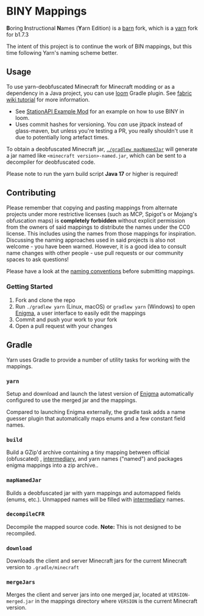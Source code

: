 # BINY Mappings

**B**oring **I**nstructional **N**ames (**Y**arn Edition) is a [barn](https://github.com/babric/barn) fork, which is a [yarn](https://github.com/FabricMC/yarn) fork for b1.7.3

The intent of this project is to continue the work of BIN mappings, but this time following Yarn's naming scheme better.

## Usage

To use yarn-deobfuscated Minecraft for Minecraft modding or as a dependency in a Java project, you can
use [loom](https://github.com/babric/fabric-loom) Gradle plugin.
See [fabric wiki tutorial](https://fabricmc.net/wiki/tutorial:setup) for more information.
- See [StationAPI Example Mod](https://github.com/calmilamsy/stationapi-example-mod) for an example on how to use BINY in loom.
- Uses commit hashes for versioning. You *can* use jitpack instead of glass-maven, but unless you're testing a PR, you really shouldn't use it due to potentially long artefact times.

To obtain a deobfuscated Minecraft jar, [`./gradlew mapNamedJar`](#mapNamedJar) will generate a jar named
like `<minecraft version>-named.jar`, which can be sent to a decompiler for deobfuscated code.

Please note to run the yarn build script **Java 17** or higher is required!

## Contributing

Please remember that copying and pasting mappings from alternate projects under more restrictive licenses (such as MCP,
Spigot's or Mojang's obfuscation maps)
is **completely forbidden** without explicit permission from the owners of said mappings to distribute the names under
the CC0 license. This includes using the names from those mappings for inspiration. Discussing the naming approaches
used in said projects is also not welcome - you have been warned. However, it is a good idea to consult name changes
with other people - use pull requests or our community spaces to ask questions!

Please have a look at the [naming conventions](/CONVENTIONS.md) before submitting mappings.

### Getting Started

1. Fork and clone the repo
2. Run `./gradlew yarn` (Linux, macOS) or `gradlew yarn` (Windows) to open [Enigma](https://github.com/FabricMC/Enigma),
   a user interface to easily edit the mappings
3. Commit and push your work to your fork
4. Open a pull request with your changes

## Gradle

Yarn uses Gradle to provide a number of utility tasks for working with the mappings.

### `yarn`

Setup and download and launch the latest version of [Enigma](https://github.com/FabricMC/Enigma) automatically
configured to use the merged jar and the mappings.

Compared to launching Enigma externally, the gradle task adds a name guesser plugin that automatically maps enums and a
few constant field names.

### `build`

Build a GZip'd archive containing a tiny mapping between official (obfuscated)
, [intermediary](https://github.com/FabricMC/intermediary), and yarn names ("named") and packages enigma mappings into a
zip archive..

### `mapNamedJar`

Builds a deobfuscated jar with yarn mappings and automapped fields (enums, etc.). Unmapped names will be filled
with [intermediary](https://github.com/FabricMC/Intermediary) names.

### `decompileCFR`

Decompile the mapped source code. **Note:** This is not designed to be recompiled.

### `download`

Downloads the client and server Minecraft jars for the current Minecraft version to `.gradle/minecraft`

### `mergeJars`

Merges the client and server jars into one merged jar, located at `VERSION-merged.jar` in the mappings directory
where `VERSION` is the current Minecraft version.
